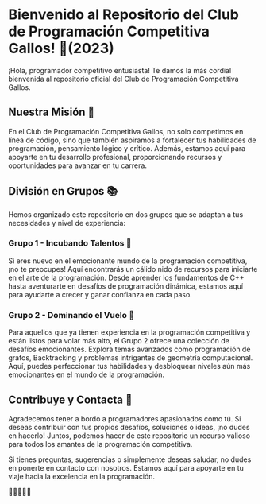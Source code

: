 # Bienvenido al Repositorio del Club de Programación Competitiva Gallos! 🐓(2023)

¡Hola, programador competitivo entusiasta! Te damos la más cordial bienvenida al repositorio oficial del Club de Programación Competitiva Gallos.


## Nuestra Misión 🚀

En el Club de Programación Competitiva Gallos, no solo competimos en línea de código, sino que también aspiramos a fortalecer tus habilidades de programación, pensamiento lógico y crítico. Además, estamos aquí para apoyarte en tu desarrollo profesional, proporcionando recursos y oportunidades para avanzar en tu carrera.



## División en Grupos 📚

Hemos organizado este repositorio en dos grupos que se adaptan a tus necesidades y nivel de experiencia:



### Grupo 1 - Incubando Talentos 🐣

Si eres nuevo en el emocionante mundo de la programación competitiva, ¡no te preocupes! Aquí encontrarás un cálido nido de recursos para iniciarte en el arte de la programación. Desde aprender los fundamentos de C++ hasta aventurarte en desafíos de programación dinámica, estamos aquí para ayudarte a crecer y ganar confianza en cada paso.



### Grupo 2 - Dominando el Vuelo 🦅

Para aquellos que ya tienen experiencia en la programación competitiva y están listos para volar más alto, el Grupo 2 ofrece una colección de desafíos emocionantes. Explora temas avanzados como programación de grafos, Backtracking y problemas intrigantes de geometría computacional. Aquí, puedes perfeccionar tus habilidades y desbloquear niveles aún más emocionantes en el mundo de la programación.



## Contribuye y Contacta 🤝

Agradecemos tener a bordo a programadores apasionados como tú. Si deseas contribuir con tus propios desafíos, soluciones o ideas, ¡no dudes en hacerlo! Juntos, podemos hacer de este repositorio un recurso valioso para todos los amantes de la programación competitiva.

Si tienes preguntas, sugerencias o simplemente deseas saludar, no dudes en ponerte en contacto con nosotros. Estamos aquí para apoyarte en tu viaje hacia la excelencia en la programación.

 🎉👨‍💻👩‍💻